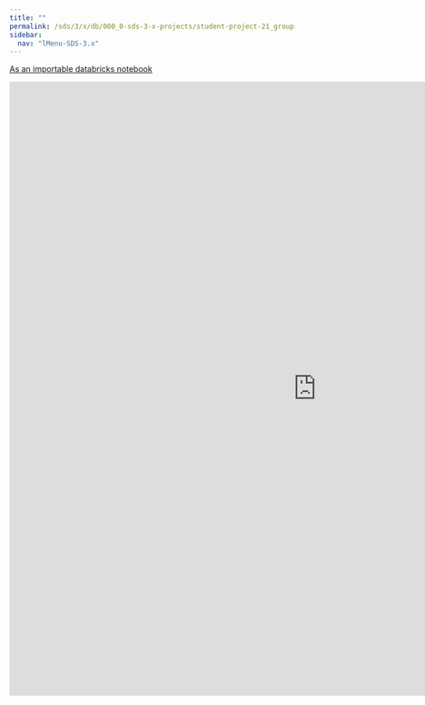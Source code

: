 ```yaml
---
title: ""
permalink: /sds/3/x/db/000_0-sds-3-x-projects/student-project-21_group-GraphSpectralAnalysis/03_compute_rsvd/
sidebar:
  nav: "lMenu-SDS-3.x"
---
```


[As an importable databricks notebook](https://lamastex.github.io/scalable-data-science/sds/3/x/db/000_0-sds-3-x-projects/student-project-21_group-GraphSpectralAnalysis/03_compute_rsvd.html)

<iframe src="https://lamastex.github.io/scalable-data-science/sds/3/x/db/000_0-sds-3-x-projects/student-project-21_group-GraphSpectralAnalysis/03_compute_rsvd.html" width="1080" height="1080" frameborder="0"></iframe>
